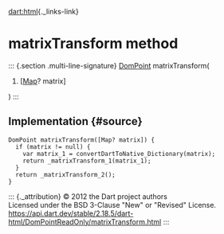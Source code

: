 [dart:html](../../dart-html/dart-html-library){._links-link}

matrixTransform method
======================

::: {.section .multi-line-signature}
[DomPoint](../dompoint-class) matrixTransform(

1.  \[[Map](../../dart-core/map-class)? matrix\]

)
:::

Implementation {#source}
--------------

``` {.language-dart data-language="dart"}
DomPoint matrixTransform([Map? matrix]) {
  if (matrix != null) {
    var matrix_1 = convertDartToNative_Dictionary(matrix);
    return _matrixTransform_1(matrix_1);
  }
  return _matrixTransform_2();
}
```

::: {._attribution}
© 2012 the Dart project authors\
Licensed under the BSD 3-Clause \"New\" or \"Revised\" License.\
<https://api.dart.dev/stable/2.18.5/dart-html/DomPointReadOnly/matrixTransform.html>
:::
